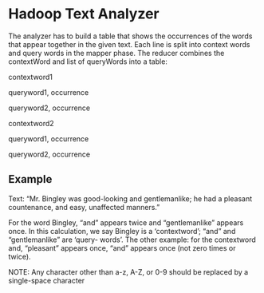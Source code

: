 # Hadoop Text Analyzer

The analyzer has to build a table that shows the occurrences of the words that appear together in the given text. Each line is split into context words and query words in the mapper phase. The reducer combines the contextWord and list of queryWords into a table:


contextword1


queryword1, occurrence


queryword2, occurrence




contextword2


queryword1, occurrence


queryword2, occurrence

## Example 

Text: “Mr. Bingley was good-looking and gentlemanlike; he had a pleasant countenance, and easy, unaffected manners.”


For the word Bingley, “and” appears twice and “gentlemanlike” appears once. In this calculation, we say Bingley is a ‘contextword’; “and” and “gentlemanlike” are ‘query- words’. The other example: for the contextword and, “pleasant” appears once, “and” appears once (not zero times or twice).

NOTE: Any character other than a-z, A-Z, or 0-9 should be replaced by a single-space character
